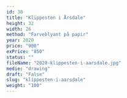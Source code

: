 ```yaml
---
id: 38
title: "Klippesten i Årsdale"
height: 32
width: 26
method: "Farveblyant på papir"
year: 2020
price: "900"
exPrice: "850"
status: ""
fileName: "2020-klippesten-i-aarsdale.jpg"
medie: "drawing"
draft: "False"
slug: "klippesten-i-aarsdale"
weight: "100"
---
```

